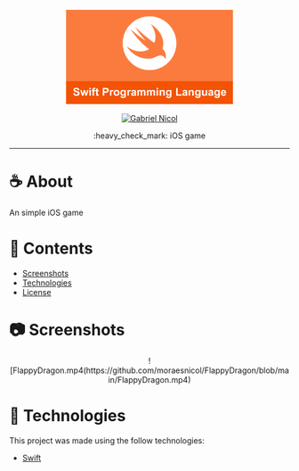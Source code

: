 
         
<p align="center">
   <img src="https://github.com/moraesnicol/tinder_iOS/blob/main/swift.png" alt="swift" width="300"/>
</p>

<p align="center">
   <a href="https://www.linkedin.com/in/moraesnicol/">
      <img alt="Gabriel Nicol" src="https://img.shields.io/badge/linkedin-%230077B5.svg?&style=for-the-badge&logo=linkedin&logoColor=white" />
   </a>
 
</p>

<p align="center">
  :heavy_check_mark: iOS game
</p>

<hr />


# :coffee: About

An simple iOS game

# 📌 Contents

* [Screenshots](#camera-screenshot)
* [Technologies](#rocket-technologies)
* [License](#page_facing_up-license)

# :camera: Screenshots
<div align="center">
   ![FlappyDragon.mp4(https://github.com/moraesnicol/FlappyDragon/blob/main/FlappyDragon.mp4)
</div>


# :rocket: Technologies
This project was made using the follow technologies:

* [Swift](https://swift.org/)
